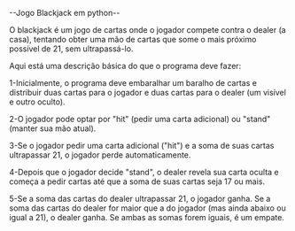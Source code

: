 --Jogo Blackjack em python--

O blackjack é um jogo de cartas onde o jogador compete contra o dealer (a casa), tentando obter uma mão de cartas que some o mais próximo possível de 21, sem ultrapassá-lo.

Aqui está uma descrição básica do que o programa deve fazer:

1-Inicialmente, o programa deve embaralhar um baralho de cartas e distribuir duas cartas para o jogador e duas cartas para o dealer (um visível e outro oculto).

2-O jogador pode optar por "hit" (pedir uma carta adicional) ou "stand" (manter sua mão atual).

3-Se o jogador pedir uma carta adicional ("hit") e a soma de suas cartas ultrapassar 21, o jogador perde automaticamente.

4-Depois que o jogador decide "stand", o dealer revela sua carta oculta e começa a pedir cartas até que a soma de suas cartas seja 17 ou mais.

5-Se a soma das cartas do dealer ultrapassar 21, o jogador ganha. Se a soma das cartas do dealer for maior que a do jogador (mas ainda abaixo ou igual a 21), o dealer ganha. Se ambas as somas forem iguais, é um empate.
